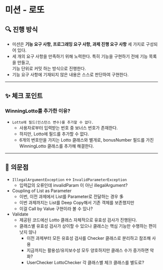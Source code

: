 # 미션 - 로또

## 🔍 진행 방식

- 미션은 **기능 요구 사항, 프로그래밍 요구 사항, 과제 진행 요구 사항** 세 가지로 구성되어 있다.
- 세 개의 요구 사항을 만족하기 위해 노력한다. 특히 기능을 구현하기 전에 기능 목록을 만들고,<br>기능 단위로 커밋 하는 방식으로 진행한다.
- 기능 요구 사항에 기재되지 않은 내용은 스스로 판단하여 구현한다.

* * *

## ✨ 체크 포인트
### WinningLotto를 추가한 이유?
- `Lotto에 필드(인스턴스 변수)를 추가할 수 없다.`
    - 사용자로부터 입력받는 번호 중 보너스 번호가 존재한다.
    - 하지만, Lotto에 필드를 추가할 수 없다.
    - 6개의 번호만을 가지는 Lotto 클래스와 별개로, bonusNumber 필드를 가진<br>WinningLotto 클래스를 추가해 해결한다.

* * *

## 🤔 의문점
- `IllegalArgumentException` <-> `InvalidParameterException`
    - 입력값의 오류인데 invalidParam 이 아닌 illegalArgument?
- Coupling of List as Parameter
    - 이번, 이전 과제에서 List를 Parameter로 전달하는 경우 多
    - 이번 과제까지는 List를 Deep Copy해서 기존 객체를 보존했지만
    - 이걸 Call by Value 구현이라 볼 수 있나?
- Validate
  - 제공된 코드에선 Lotto 클래스 자체적으로 유효성 검사가 진행된다.
  - 클래스별 유효성 검사가 상이할 수 있으나 클래스는 핵심 기능만 수행하는 편이 낫지 않나
    - 이전 과제부터 모든 유효성 검사를 Checker 클래스로 분리하고 참조해 사용
    - 지금까지는 활용성/유지보수성 모두 양호하지만 클래스 수가 증가하면 악화?
    - UserChecker LottoChecker 각 클래스별 체크 클래스를 별도로?